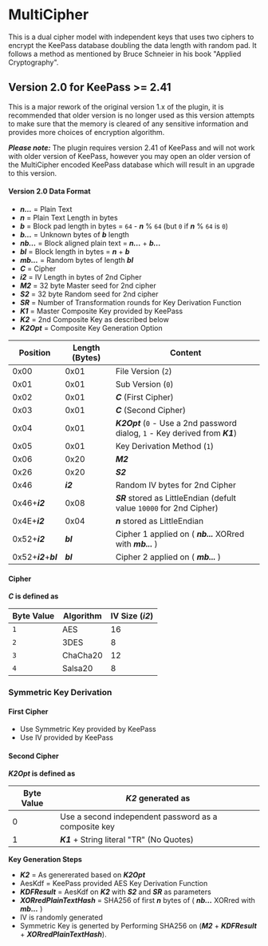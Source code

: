﻿# MultiCipher
This is a dual cipher model with independent keys that uses two ciphers to encrypt the KeePass database doubling the data length with random pad. It follows a method as mentioned by Bruce Schneier in his book "Applied Cryptography".


## Version 2.0 for KeePass >= 2.41
This is a major rework of the original version 1.x of the plugin, it is recommended that older version is no longer used as this version attempts to make sure that the memory is cleared of any sensitive information and provides more choices of encryption algorithm.

**_Please note:_**
The plugin requires version 2.41 of KeePass and will not work with older version of KeePass, however you may open an older version of the MultiCipher encoded KeePass database which will result in an upgrade to this version.

#### Version 2.0 Data Format
* ___n...___ = Plain Text
* ___n___ = Plain Text Length in bytes
* ___b___ = Block pad length in bytes = `64` - ___n___ % `64` (but `0` if ___n___ % `64` is `0`)
* ___b...___ = Unknown bytes of ___b___ length
* ___nb...___ = Block aligned plain text = ___n...___ + ___b...___
* ___bl___ = Block length in bytes = ___n___ + ___b___
* ___mb...___ = Random bytes of length ___bl___
* ___C___ = Cipher
* ___i2___ = IV Length in bytes of 2nd Cipher
* ___M2___ = 32 byte Master seed for 2nd cipher
* ___S2___ = 32 byte Random seed for 2nd cipher
* ___SR___ = Number of Transformation rounds for Key Derivation Function
* ___K1___ = Master Composite Key provided by KeePass
* ___K2___ = 2nd Composite Key as described below
* ___K2Opt___ = Composite Key Generation Option


Position|Length (Bytes)|Content
-----|------|-----
0x00|0x01|File Version (`2`)
0x01|0x01|Sub Version (`0`)
0x02|0x01|___C___ (First Cipher)
0x03|0x01|___C___ (Second Cipher)
0x04|0x01|___K2Opt___ (`0` - Use a 2nd password dialog, `1` - Key derived from ___K1___)
0x05|0x01|Key Derivation Method (`1`)
0x06|0x20|___M2___
0x26|0x20|___S2___
0x46|___i2___|Random IV bytes for 2nd Cipher
0x46+___i2___|0x08|___SR___ stored as LittleEndian (defult value `10000` for 2nd Cipher)
0x4E+___i2___|0x04|___n___ stored as LittleEndian
0x52+___i2___|___bl___|Cipher 1 applied on ( ___nb...___ XORred with ___mb...___ )
0x52+___i2___+___bl___|___bl___|Cipher 2 applied on ( ___mb...___ )

#### Cipher
**___C___ is defined as**

Byte Value|Algorithm|IV Size (___i2___)
----------|---------|-------
`1`|AES      | 16
`2`|3DES     | 8
`3`|ChaCha20 | 12
`4`|Salsa20  | 8 

### Symmetric Key Derivation

#### First Cipher
 * Use Symmetric Key provided by KeePass
 * Use IV provided by KeePass

#### Second Cipher

**___K2Opt___ is defined as**

Byte Value|___K2___ generated as
----------|-----------
0         | Use a second independent password as a composite key
1         | ___K1___ + String literal "TR" (No Quotes)


**Key Generation Steps**
* ___K2___ = As genererated based on ___K2Opt___
* AesKdf = KeePass provided AES Key Derivation Function
* ___KDFResult___ = AesKdf on ___K2___ with ___S2___ and ___SR___ as parameters
* ___XORredPlainTextHash___ = SHA256 of first ___n___ bytes of ( ___nb...___ XORred with ___mb...___ )
* IV is randomly generated
* Symmetric Key is generted by Performing SHA256 on (___M2___ + ___KDFResult___ +  ___XORredPlainTextHash___).

 